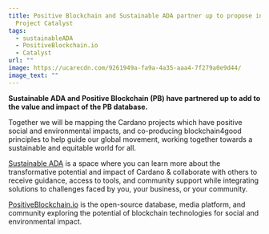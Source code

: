 ```yaml
---
title: Positive Blockchain and Sustainable ADA partner up to propose in Fund 8
  Project Catalyst
tags:
  - sustainableADA
  - PositiveBlockchain.io
  - Catalyst
url: ""
image: https://ucarecdn.com/9261949a-fa9a-4a35-aaa4-7f279a0e9d44/
image_text: ""
---
```


**Sustainable ADA and Positive Blockchain (PB) have partnered up to add to the value and impact of the PB database.**

Together we will be mapping the Cardano projects which have positive social and environmental impacts, and co-producing blockchain4good principles to help guide our global movement, working together towards a sustainable and equitable world for all.

[Sustainable ADA](https://www.sustainableada.com/) is a space where you can learn more about the transformative potential and impact of Cardano & collaborate with others to receive guidance, access to tools, and community support while integrating solutions to challenges faced by you, your business, or your community.

[PositiveBlockchain.io](//PositiveBlockchain.io) is the open-source database, media platform, and community exploring the potential of blockchain technologies for social and environmental impact.
